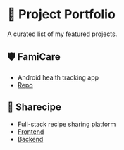 # 🧠 Project Portfolio

A curated list of my featured projects.

## 🛡️ FamiCare
- Android health tracking app
- [Repo](https://github.com/ethan91024/FamiCare)


## 🍳 Sharecipe
- Full-stack recipe sharing platform
- [Frontend](https://github.com/Alvin9840/Sharecipe-Frontend)
- [Backend](https://github.com/Alvin9840/Sharecipe-Backend)
